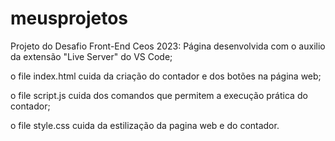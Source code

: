 # meusprojetos

Projeto do Desafio Front-End Ceos 2023:
Página desenvolvida com o auxilio da extensão "Live Server" do VS Code;

o file index.html cuida da criação do contador e dos botões na página web;

o file script.js cuida dos comandos que permitem a execução prática do contador;

o file style.css cuida da estilização da pagina web e do contador.
